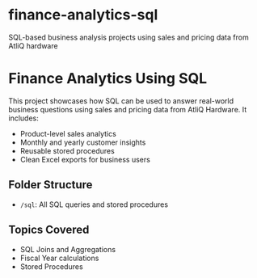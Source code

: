 # finance-analytics-sql
SQL-based business analysis projects using sales and pricing data from AtliQ hardware

# Finance Analytics Using SQL

This project showcases how SQL can be used to answer real-world business questions using sales and pricing data from AtliQ Hardware. It includes:

- Product-level sales analytics
- Monthly and yearly customer insights
- Reusable stored procedures
- Clean Excel exports for business users

## Folder Structure

- `/sql`: All SQL queries and stored procedures

## Topics Covered

- SQL Joins and Aggregations
- Fiscal Year calculations
- Stored Procedures
